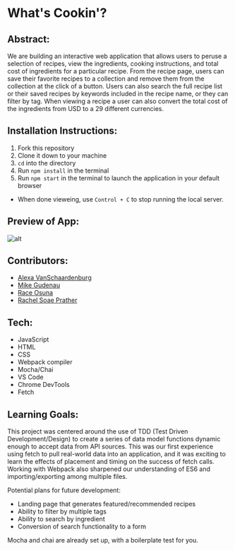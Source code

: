 # What's Cookin'?

## Abstract:
[//]: <> (Briefly describe what you built and its features. What problem is the app solving? How does this application solve that problem?)
We are building an interactive web application that allows users to peruse a selection of recipes, view the ingredients, cooking instructions, and total cost of ingredients for a particular recipe. From the recipe page, users can save their favorite recipes to a collection and remove them from the collection at the click of a button. Users can also search the full recipe list or their saved recipes by keywords included in the recipe name, or they can filter by tag. When viewing a recipe a user can also convert the total cost of the ingredients from USD to a 29 different currencies. 

## Installation Instructions:
[//]: <> (What steps does a person have to take to get your app cloned down and running?)
1. Fork this repository
2. Clone it down to your machine
3. `cd` into the directory
4. Run `npm install` in the terminal
5. Run `npm start` in the terminal to launch the application in your default browser
  - When done vieweing, use `Control + C` to stop running the local server.

## Preview of App:
[//]: <> (Provide ONE gif or screenshot of your application - choose the "coolest" piece of functionality to show off.)
![alt](https://media.giphy.com/media/v1.Y2lkPTc5MGI3NjExMzczNjBiYjQ0MGViMGQ1Mzk3OTQzM2UxZTViNTI2NjhkZDUzMWQ5MiZlcD12MV9pbnRlcm5hbF9naWZzX2dpZklkJmN0PWc/ySQPo5WMdRpIQo1w6F/giphy.gif)

## Contributors:
[//]: <> (Who worked on this application? Link to their GitHubs.)
- [Alexa VanSchaardenburg](https://github.com/AlexaVanSchaardenburg)
- [Mike Gudenau](https://github.com/mikegudenau)
- [Race Osuna](https://github.com/RaceOsuna)
- [Rachel Soae Prather](https://github.com/rachelsoae)

## Tech:
- JavaScript
- HTML
- CSS
- Webpack compiler
- Mocha/Chai
- VS Code
- Chrome DevTools
- Fetch

## Learning Goals:
[//]: <> (What were the learning goals of this project? What tech did you work with?)
[//]: <> (What are 2-3 wins you have from this project? What were some challenges you faced - and how did you get over them?)
This project was centered around the use of TDD (Test Driven Development/Design) to create a series of data model functions dynamic enough to accept data from API sources. This was our first experience using fetch to pull real-world data into an application, and it was exciting to learn the effects of placement and timing on the success of fetch calls. Working with Webpack also sharpened our understanding of ES6 and importing/exporting among multiple files.

Potential plans for future development:
- Landing page that generates featured/recommended recipes
- Ability to filter by multiple tags
- Ability to search by ingredient
- Conversion of search functionality to a form

Mocha and chai are already set up, with a boilerplate test for you.
